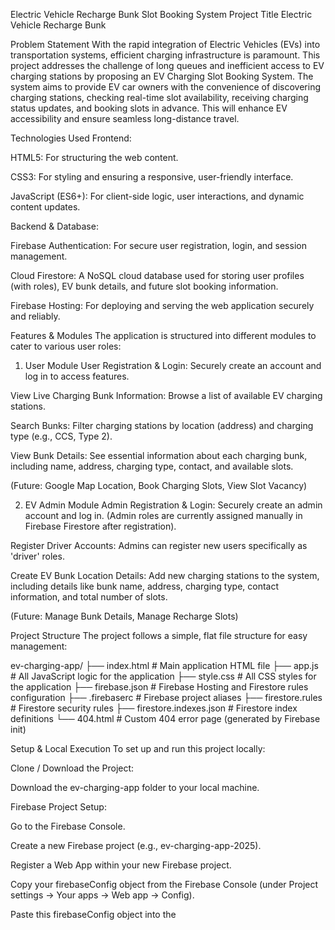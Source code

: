 Electric Vehicle Recharge Bunk Slot Booking System
Project Title
Electric Vehicle Recharge Bunk

Problem Statement
With the rapid integration of Electric Vehicles (EVs) into transportation systems, efficient charging infrastructure is paramount. This project addresses the challenge of long queues and inefficient access to EV charging stations by proposing an EV Charging Slot Booking System. The system aims to provide EV car owners with the convenience of discovering charging stations, checking real-time slot availability, receiving charging status updates, and booking slots in advance. This will enhance EV accessibility and ensure seamless long-distance travel.

Technologies Used
Frontend:

HTML5: For structuring the web content.

CSS3: For styling and ensuring a responsive, user-friendly interface.

JavaScript (ES6+): For client-side logic, user interactions, and dynamic content updates.

Backend & Database:

Firebase Authentication: For secure user registration, login, and session management.

Cloud Firestore: A NoSQL cloud database used for storing user profiles (with roles), EV bunk details, and future slot booking information.

Firebase Hosting: For deploying and serving the web application securely and reliably.

Features & Modules
The application is structured into different modules to cater to various user roles:

1. User Module
User Registration & Login: Securely create an account and log in to access features.

View Live Charging Bunk Information: Browse a list of available EV charging stations.

Search Bunks: Filter charging stations by location (address) and charging type (e.g., CCS, Type 2).

View Bunk Details: See essential information about each charging bunk, including name, address, charging type, contact, and available slots.

(Future: Google Map Location, Book Charging Slots, View Slot Vacancy)

2. EV Admin Module
Admin Registration & Login: Securely create an admin account and log in. (Admin roles are currently assigned manually in Firebase Firestore after registration).

Register Driver Accounts: Admins can register new users specifically as 'driver' roles.

Create EV Bunk Location Details: Add new charging stations to the system, including details like bunk name, address, charging type, contact information, and total number of slots.

(Future: Manage Bunk Details, Manage Recharge Slots)

Project Structure
The project follows a simple, flat file structure for easy management:

ev-charging-app/
├── index.html          # Main application HTML file
├── app.js              # All JavaScript logic for the application
├── style.css           # All CSS styles for the application
├── firebase.json       # Firebase Hosting and Firestore rules configuration
├── .firebaserc         # Firebase project aliases
├── firestore.rules     # Firestore security rules
├── firestore.indexes.json # Firestore index definitions
└── 404.html            # Custom 404 error page (generated by Firebase init)

Setup & Local Execution
To set up and run this project locally:

Clone / Download the Project:

Download the ev-charging-app folder to your local machine.

Firebase Project Setup:

Go to the Firebase Console.

Create a new Firebase project (e.g., ev-charging-app-2025).

Register a Web App within your new Firebase project.

Copy your firebaseConfig object from the Firebase Console (under Project settings -> Your apps -> Web app -> Config).

Paste this firebaseConfig object into the <script type="module"> section of your index.html file, replacing the placeholder values. Ensure the Firebase SDK version matches (currently 12.0.0).

Install Firebase CLI:

If you haven't already, install the Firebase CLI globally:

npm install -g firebase-tools

Log in to Firebase via CLI:

firebase login

Initialize Firebase in Project Directory:

Navigate to your ev-charging-app directory in your terminal:

cd path/to/your/ev-charging-app

Initialize Firebase for the project. Select Firestore and Hosting features. Choose your newly created Firebase project. For the public directory, specify ./. Do NOT configure as a single-page app, and do NOT overwrite index.html.

firebase init

Enable Firebase Services & Configure API Key:

In the Firebase Console for your project:

Go to "Build" > "Authentication" and enable "Email/Password" sign-in method.

Go to "Build" > "Firestore Database" and click "Create database" (start in production mode, select your preferred region).

Go to Google Cloud Console API Credentials.

Find the API key associated with your Firebase web app.

Edit API Key Restrictions:

Under "Application restrictions", select "HTTP referrers (web sites)".

Add the following "Website restrictions":

https://ev-charging-app-2025.web.app/* (replace with your actual Firebase Hosting URL)

https://*.firebaseapp.com/*

http://localhost:8000/*

http://localhost/*

Under "API restrictions", select "Restrict key" and ensure the following APIs are enabled:

Cloud Firestore API

Identity Toolkit API

Firebase Management API

Firebase Installizations API

Google Cloud Storage for Firebase (optional, for future file uploads)

Click "Save".

Update Firestore Security Rules:

In the Firebase Console, go to "Build" > "Firestore Database" > "Rules" tab.

Replace the existing rules with the following (for development purposes, allowing authenticated users to read/write, and anyone to read charging bunks):

rules_version = '2';
service cloud.firestore {
  match /databases/{database}/documents {
    match /{document=**} {
      allow read, write: if request.auth != null;
    }
    match /users/{userId} {
      allow read, write: if request.auth != null && request.auth.uid == userId;
    }
    match /chargingBunks/{bunkId} {
      allow read: if true;
      allow create, update, delete: if request.auth != null;
    }
  }
}

Click "Publish".

Run Locally (Optional, for quick testing):

In your terminal, from the ev-charging-app directory:

firebase serve --only hosting

Access your app at http://localhost:5000 (or the port indicated).

Deployment
To deploy the application to Firebase Hosting:

Ensure all your local changes in index.html, app.js, and style.css are saved.

In your terminal, navigate to the ev-charging-app directory.

Execute the deploy command:

firebase deploy --only hosting

After successful deployment, access your live website at the Hosting URL provided in the terminal (e.g., https://ev-charging-app-2025.web.app/).

Always perform an "Empty Cache and Hard Reload" (Ctrl+Shift+R or Cmd+Shift+R) in your browser after deployment to ensure the latest version is loaded.

Basic Workflow & Usage
Access the Application: Open the deployed URL in your web browser.

User Registration:

On the initial screen, use the "Register" form.

Enter an email and password (min 6 characters).

Click "Register".

User Login:

Use the "Login" form (switch via "Login here" link if on Register form).

Enter registered email and password.

Click "Login".

Admin Access (Manual Role Assignment):

After registering a user, go to Firebase Console -> Firestore Database -> users collection.

Find the user's document and manually change their role field from user to admin.

Log in with this admin account.

Create EV Bunk (Admin Role):

As an Admin, navigate to the "Admin Panel: Create EV Bunk Location Details" section.

Fill in details like Bunk Name/ID, Location/Address, Charging Type, Contact Info, and Number of Slots.

Click "Create Bunk".

View Bunks (User/Admin/Driver Role):

Log in as any user.

The "Live Charging Bunk Information" section will display all posted charging bunk details.

Search Bunks:

Use the "Search Location" and "Search Charging Type" fields to filter the displayed bunks.

Click "Search Bunks".

Click "Clear Search" to view all bunks again.

Logout: Click the "Logout" button in the header bar.

Future Enhancements
Manage Bunk Details (Admin): Functionality for admins to edit and delete existing charging bunk entries.

Manage Recharge Slots (Admin): Implement features for admins to open/close slots, view booking history.

Booking System (User): Allow users to select a bunk, choose an available slot, and book it. This would involve updating availableSlots in Firestore.

Google Maps Integration: Display charging bunk locations on an interactive Google Map.

Charging Status Updates: Implement real-time updates for charging sessions.

Driver Module: Develop specific functionalities for drivers to manage their assigned bunk.

User Profile Management: Allow users to update their own contact information.

Improved Search: Implement more advanced search capabilities (e.g., partial matches, proximity search).

Contact
For any questions or further development, please contact [Your Name/Email - Optional].

